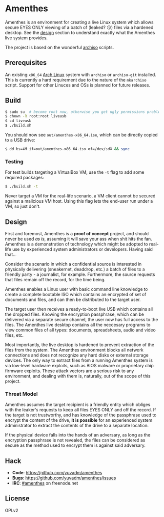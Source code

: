# Amenthes

Amenthes is an environment for creating a live Linux system which allows secure EYES ONLY viewing of a batch of (leaked? :smirk:) files via a hardened desktop. See the [design](#design) section to understand exactly what the Amenthes live system provides.

The project is based on the wonderful [archiso](https://wiki.archlinux.org/index.php/Archiso) scripts.

## Prerequisites

An existing `x86_64` [Arch Linux](https://www.archlinux.org/) system with `archiso` or `archiso-git` installed. This is currently a hard requirement due to the nature of the `mkarchiso` script. Support for other Linuces and OSs is planned for future releases.

## Build

```bash
$ sudo su  # become root now, otherwise you get ugly permissions problems
$ chown -R root:root liveusb
$ cd liveusb
$ ./build.sh
```

You should now see `out/amenthes-x86_64.iso`, which can be directly copied to a USB drive:

```bash
$ dd bs=4M if=out/amenthes-x86_64.iso of=/dev/sdX && sync
```

### Testing

For test builds targeting a VirtualBox VM, use the `-t` flag to add some required packages:

```bash
$ ./build.sh -t
```

Never target a VM for the real-life scenario, a VM client cannot be secured against a malicious VM host. Using this flag lets the end-user run under a VM, so just don't.

## Design

First and foremost, Amenthes is a **proof of concept** project, and should never be used *as is*, assuming it will save your ass when shit hits the fan. Amenthes is a demonstration of technology which might be adopted to real-life use by experienced system administrators or developers. Having said that...

Consider the scenario in which a confidential source is interested in physically delivering (sneakernet, deaddrop, etc.) a batch of files to a friendly party - a journalist, for example. Furthermore, the source requests that files remain off the record, for the time being.

Amenthes enables a Linux user with basic command line knowledge to create a complete bootable ISO which contains an encrypted of set of documents and files, and can then be distributed to the target user.

The target user then receives a ready-to-boot live USB which contains all the dropped files. Knowing the encryption passphrase, which can be delivered via a separate secure channel, the user now has full access to the files. The Amenthes live desktop contains all the neccesary programs to view common files of all types: documents, spreadsheets, audio and video files, etc.

Most importantly, the live desktop is hardened to prevent extraction of the files from the system. The Amenthes environment blocks all network connections and does not recognize any hard disks or external storage devices. The only way to extract files from a running Amenthes system is via low-level hardware exploits, such as BIOS malware or proprietary chip firmware exploits. These attack vectors are a serious risk to any environment, and dealing with them is, naturally, out of the scope of this project.

### Threat Model

Amenthes assumes the target recipient is a friendly entity which obliges with the leaker's requests to keep all files EYES ONLY and off the record. If the target is not trustworthy, and has knowledge of the passphrase used to encrypt the content of the drive, **it is possible** for an experienced system administrator to extract the contents of the drive to a separate location.

If the physical device falls into the hands of an adversary, as long as the encryption passphrase is not revealed, the files can be considered as secure as the method used to encrypt them is against said adversary.

## Hack

 - **Code**: https://github.com/yuvadm/amenthes
 - **Bugs**: https://github.com/yuvadm/amenthes/issues
 - **IRC**: [#amenthes](https://webchat.freenode.net/?channels=amenthes) on freenode.net

## License

GPLv2
